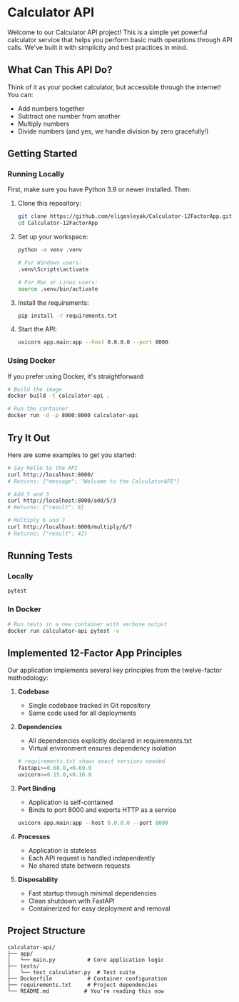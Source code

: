 # Calculator API

Welcome to our Calculator API project! This is a simple yet powerful calculator service that helps you perform basic math operations through API calls. We've built it with simplicity and best practices in mind.

## What Can This API Do?

Think of it as your pocket calculator, but accessible through the internet! You can:
- Add numbers together
- Subtract one number from another
- Multiply numbers
- Divide numbers (and yes, we handle division by zero gracefully!)

## Getting Started

### Running Locally
First, make sure you have Python 3.9 or newer installed. Then:

1. Clone this repository:
   ```bash
   git clone https://github.com/eligosleyak/Calculator-12FactorApp.git
   cd Calculator-12FactorApp
   ```

2. Set up your workspace:
   ```bash
   python -m venv .venv

   # For Windows users:
   .venv\Scripts\activate

   # For Mac or Linux users:
   source .venv/bin/activate
   ```

3. Install the requirements:
   ```bash
   pip install -r requirements.txt
   ```

4. Start the API:
   ```bash
   uvicorn app.main:app --host 0.0.0.0 --port 8000
   ```

### Using Docker
If you prefer using Docker, it's straightforward:
```bash
# Build the image
docker build -t calculator-api .

# Run the container
docker run -d -p 8000:8000 calculator-api
```

## Try It Out

Here are some examples to get you started:

```bash
# Say hello to the API
curl http://localhost:8000/
# Returns: {"message": "Welcome to the CalculatorAPI"}

# Add 5 and 3
curl http://localhost:8000/add/5/3
# Returns: {"result": 8}

# Multiply 6 and 7
curl http://localhost:8000/multiply/6/7
# Returns: {"result": 42}
```

## Running Tests

### Locally
```bash
pytest
```

### In Docker
```bash
# Run tests in a new container with verbose output
docker run calculator-api pytest -v
```

## Implemented 12-Factor App Principles

Our application implements several key principles from the twelve-factor methodology:

1. **Codebase**
   - Single codebase tracked in Git repository
   - Same code used for all deployments

2. **Dependencies**
   - All dependencies explicitly declared in requirements.txt
   - Virtual environment ensures dependency isolation
   ```python
   # requirements.txt shows exact versions needed
   fastapi>=0.68.0,<0.69.0
   uvicorn>=0.15.0,<0.16.0
   ```

3. **Port Binding**
   - Application is self-contained
   - Binds to port 8000 and exports HTTP as a service
   ```python
   uvicorn app.main:app --host 0.0.0.0 --port 8000
   ```

4. **Processes**
   - Application is stateless
   - Each API request is handled independently
   - No shared state between requests

5. **Disposability**
   - Fast startup through minimal dependencies
   - Clean shutdown with FastAPI
   - Containerized for easy deployment and removal

## Project Structure
```
calculator-api/
├── app/
│   └── main.py          # Core application logic
├── tests/
│   └── test_calculator.py  # Test suite
├── Dockerfile           # Container configuration
├── requirements.txt     # Project dependencies
└── README.md           # You're reading this now
```
